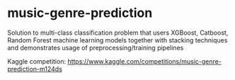 # music-genre-prediction

Solution to multi-class classification problem that users XGBoost, Catboost, Random Forest machine learning models together with stacking techniques and demonstrates usage of preprocessing/training pipelines

Kaggle competition: https://www.kaggle.com/competitions/music-genre-prediction-m124ds
